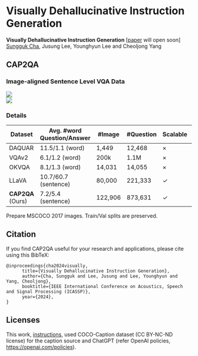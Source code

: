 # Visually Dehallucinative Instruction Generation

**Visually Dehallucinative Instruction Generation** [[paper](https://link/to/paper) will open soon] <br>
[Sungguk Cha](https://sunggukcha.github.io), Jusung Lee, Younghyun Lee and Cheoljong Yang
## CAP2QA
### Image-aligned Sentence Level VQA Data
<img src="images/fig1.png"> <br>
<img src="images/examples.png">
### Details
| Dataset             | Avg. \#word Question/Answer | \#Image | \#Question | Scalable | ImageAligned | Recognition | Description | Reasoning |
|---------------------|-----------------------------|---------|------------|----------|--------------|-------------|--------------------------|-----------------------|
| DAQUAR              | 11.5/1.1 (word)             | 1,449   | 12,468     | $\times$ | $\checkmark$ | $\checkmark$| $\times$                 | $\times$              |
| VQAv2               | 6.1/1.2 (word)              | 200k    | 1.1M       | $\times$ | $\checkmark$ | $\checkmark$| $\times$                 | $\times$              |
| OKVQA               | 8.1/1.3 (word)              | 14,031  | 14,055     | $\times$ | $\times$     | $\checkmark$| $\times$                 | $\checkmark$          |
| LLaVA               | 10.7/60.7 (sentence)        | 80,000  | 221,333    | $\checkmark$| $\times$   | $\checkmark$| $\checkmark$            | $\checkmark$          |
| **CAP2QA** (Ours)   | 7.2/5.4 (sentence)          | 122,906 | 873,631    | $\checkmark$| $\checkmark$ | $\checkmark$| $\checkmark$          | $\checkmark$          |

Prepare MSCOCO 2017 images. 
Train/Val splits are preserved.

## Citation
If you find CAP2QA useful for your research and applications, please cite using this BibTeX:
```
@inproceedings{cha2024visually,
      title={Visually Dehallucinative Instruction Generation}, 
      author={Cha, Sungguk and Lee, Jusung and Lee, Younghyun and Yang, Cheoljong},
      booktitle={IEEE International Conference on Acoustics, Speech and Signal Processing (ICASSP)},
      year={2024},
}
```

## Licenses
This work, [instructions](/instructions), used COCO-Caption dataset (CC BY-NC-ND license) for the caption source and ChatGPT (refer OpenAI policies, https://openai.com/policies).

